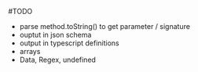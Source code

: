 
#TODO

 * parse method.toString() to get parameter / signature
 * ouptut in json schema
 * output in typescript definitions
 * arrays
 * Data, Regex, undefined